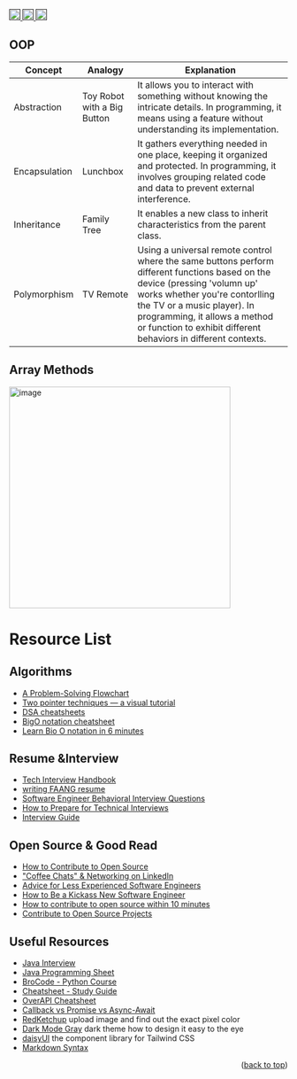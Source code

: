 <!-- <a href="">
<img src="https://hits.seeyoufarm.com/api/count/incr/badge.svg?url=https%3A%2F%2Fgithub.com%2F{ht-l1}1212%2Fhit-counter" />
</a> -->

<a href="">
<img height=20 src="https://img.shields.io/badge/-LeetCode-FFA116?style=for-the-badge&logo=LeetCode&logoColor=black" />
</a>

<a href="">
  <img height=20 src="https://img.shields.io/badge/Codewars-B1361E?style=for-the-badge&logo=Codewars&logoColor=white" />
</a>

<a href="">
  <img height=20 src="https://www.codewars.com/users/ht-l1/badges/micro" />
</a>

## OOP

| Concept       | Analogy                         | Explanation                                                                                                                                                               |
|---------------|---------------------------------|---------------------------------------------------------------------------------------------------------------------------------------------------------------------------|
| Abstraction   | Toy Robot with a Big Button      | It allows you to interact with something without knowing the intricate details. In programming, it means using a feature without understanding its implementation.              |
| Encapsulation | Lunchbox                        | It gathers everything needed in one place, keeping it organized and protected. In programming, it involves grouping related code and data to prevent external interference.  |
| Inheritance   | Family Tree                     | It enables a new class to inherit characteristics from the parent class.                |
| Polymorphism  | TV Remote                       | Using a universal remote control where the same buttons perform different functions based on the device (pressing 'volumn up' works whether you're contorlling the TV or a music player). In programming, it allows a method or function to exhibit different behaviors in different contexts. |

## Array Methods
<img src="https://github.com/ht-l1/coding-practice/assets/106502799/d803f614-de71-4b77-92a5-9a1bf23a67f9" alt="image" width="400"/>

# Resource List

## Algorithms
- [A Problem-Solving Flowchart](https://www.crackingthecodinginterview.com/uploads/6/5/2/8/6528028/cracking_the_coding_skills_-_v6.pdf)
- [Two pointer techniques — a visual tutorial](https://medium.com/@klintcho/two-pointer-techniques-a-visual-tutorial-9ce2d36a15ed)
- [DSA cheatsheets](https://www.techinterviewhandbook.org/algorithms/study-cheatsheet/)
- [BigO notation cheatsheet](https://salmaeng71.medium.com/big-o-notation-cheat-sheet-4a7e5632c93e)
- [Learn Bio O notation in 6 minutes](https://www.youtube.com/watch?v=XMUe3zFhM5c&list=PLZPZq0r_RZON1eaqfafTnEexRzuHbfZX8&index=8&ab_channel=BroCode)

## Resume &Interview
- [Tech Interview Handbook](https://www.techinterviewhandbook.org/software-engineering-interview-guide/)
- [writing FAANG resume](https://www.techinterviewhandbook.org/resume/)
- [Software Engineer Behavioral Interview Questions](https://www.techinterviewhandbook.org/behavioral-interview-questions/)
- [How to Prepare for Technical Interviews](https://cs50.harvard.edu/x/2023/prepare/)
- [Interview Guide](https://interviewguide.dev/)

## Open Source & Good Read
- [How to Contribute to Open Source](https://opensource.guide/how-to-contribute/)
- ["Coffee Chats"​ & Networking on LinkedIn](https://www.linkedin.com/pulse/beginners-guide-coffee-chats-networking-linkedin-rebecca-mclaren/)
- [Advice for Less Experienced Software Engineers](https://blog.pragmaticengineer.com/advice-for-junior-software-engineers/)
- [How to Be a Kickass New Software Engineer](https://www.linkedin.com/pulse/how-kickass-new-software-engineer-raymond-gan/?ref=blog.pragmaticengineer.com)
- [How to contribute to open source within 10 minutes](https://www.youtube.com/watch?v=8B_JWf7pG20&ab_channel=EddieJaoude)
- [Contribute to Open Source Projects](https://www.freecodecamp.org/news/how-to-contribute-to-open-source-projects-beginners-guide/)

## Useful Resources
- [Java Interview](https://hr.elprimo.net/most-asked-java-interview-100-qa-pdf/)
- [Java Programming Sheet](https://introcs.cs.princeton.edu/java/11cheatsheet/)
- [BroCode - Python Course](https://www.youtube.com/watch?app=desktop&v=XKHEtdqhLK8-&t=12312s&ab_channel=BroCode)
- [Cheatsheet - Study Guide](https://leetcode.com/discuss/study-guide/2122306/Python-Cheat-Sheet-for-Leetcode)
- [OverAPI Cheatsheet](https://overapi.com/python)
- [Callback vs Promise vs Async-Await](https://medium.com/@anny.huynh32/callbacks-vs-promises-vs-async-await-a66668d44c7b)
- [RedKetchup](https://redketchup.io/color-picker) upload image and find out the exact pixel color
- [Dark Mode Gray](https://blog.karenying.com/posts/50-shades-of-dark-mode-gray) dark theme how to design it easy to the eye
- [daisyUI](https://daisyui.com/) the component library for Tailwind CSS
- [Markdown Syntax](https://docs.github.com/en/get-started/writing-on-github/getting-started-with-writing-and-formatting-on-github/basic-writing-and-formatting-syntax)

<p align="right">(<a href="#Algorithms">back to top</a>)</p>
